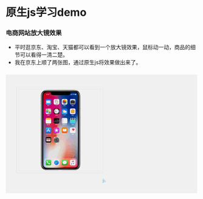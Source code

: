 # 原生js学习demo
### 电商网站放大镜效果

- 平时逛京东、淘宝、天猫都可以看到一个放大镜效果，鼠标动一动，商品的细节可以看得一清二楚。
- 我在京东上顺了两张图，通过原生js将效果做出来了。

### ![效果图如下](./images/jdfw.gif)
